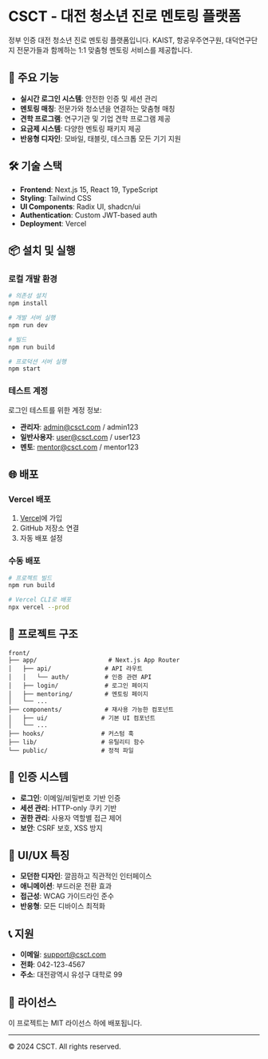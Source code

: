 # CSCT - 대전 청소년 진로 멘토링 플랫폼

정부 인증 대전 청소년 진로 멘토링 플랫폼입니다. KAIST, 항공우주연구원, 대덕연구단지 전문가들과 함께하는 1:1 맞춤형 멘토링 서비스를 제공합니다.

## 🚀 주요 기능

- **실시간 로그인 시스템**: 안전한 인증 및 세션 관리
- **멘토링 매칭**: 전문가와 청소년을 연결하는 맞춤형 매칭
- **견학 프로그램**: 연구기관 및 기업 견학 프로그램 제공
- **요금제 시스템**: 다양한 멘토링 패키지 제공
- **반응형 디자인**: 모바일, 태블릿, 데스크톱 모든 기기 지원

## 🛠️ 기술 스택

- **Frontend**: Next.js 15, React 19, TypeScript
- **Styling**: Tailwind CSS
- **UI Components**: Radix UI, shadcn/ui
- **Authentication**: Custom JWT-based auth
- **Deployment**: Vercel

## 📦 설치 및 실행

### 로컬 개발 환경

```bash
# 의존성 설치
npm install

# 개발 서버 실행
npm run dev

# 빌드
npm run build

# 프로덕션 서버 실행
npm start
```

### 테스트 계정

로그인 테스트를 위한 계정 정보:

- **관리자**: admin@csct.com / admin123
- **일반사용자**: user@csct.com / user123
- **멘토**: mentor@csct.com / mentor123

## 🌐 배포

### Vercel 배포

1. [Vercel](https://vercel.com)에 가입
2. GitHub 저장소 연결
3. 자동 배포 설정

### 수동 배포

```bash
# 프로젝트 빌드
npm run build

# Vercel CLI로 배포
npx vercel --prod
```

## 📁 프로젝트 구조

```
front/
├── app/                    # Next.js App Router
│   ├── api/               # API 라우트
│   │   └── auth/          # 인증 관련 API
│   ├── login/             # 로그인 페이지
│   ├── mentoring/         # 멘토링 페이지
│   └── ...
├── components/            # 재사용 가능한 컴포넌트
│   ├── ui/               # 기본 UI 컴포넌트
│   └── ...
├── hooks/                # 커스텀 훅
├── lib/                  # 유틸리티 함수
└── public/               # 정적 파일
```

## 🔐 인증 시스템

- **로그인**: 이메일/비밀번호 기반 인증
- **세션 관리**: HTTP-only 쿠키 기반
- **권한 관리**: 사용자 역할별 접근 제어
- **보안**: CSRF 보호, XSS 방지

## 🎨 UI/UX 특징

- **모던한 디자인**: 깔끔하고 직관적인 인터페이스
- **애니메이션**: 부드러운 전환 효과
- **접근성**: WCAG 가이드라인 준수
- **반응형**: 모든 디바이스 최적화

## 📞 지원

- **이메일**: support@csct.com
- **전화**: 042-123-4567
- **주소**: 대전광역시 유성구 대학로 99

## 📄 라이선스

이 프로젝트는 MIT 라이선스 하에 배포됩니다.

---

© 2024 CSCT. All rights reserved. 